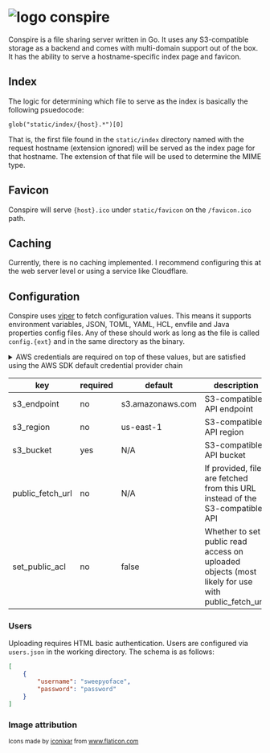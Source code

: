 # ![logo](https://user-images.githubusercontent.com/7191851/105656063-3f889680-5e76-11eb-857e-38fab7106630.png) conspire
Conspire is a file sharing server written in Go. It uses any S3-compatible storage as a backend and comes with multi-domain support out of the box. It has the ability to serve a hostname-specific index page and favicon.

## Index
The logic for determining which file to serve as the index is basically the following psuedocode:

```glob("static/index/{host}.*")[0]```


That is, the first file found in the `static/index` directory named with the request hostname (extension ignored) will be served as the index page for that hostname. The extension of that file will be used to determine the MIME type.

## Favicon
Conspire will serve `{host}.ico` under `static/favicon` on the `/favicon.ico` path.

## Caching
Currently, there is no caching implemented. I recommend configuring this at the web server level or using a service like Cloudflare.

## Configuration
Conspire uses [viper](https://github.com/spf13/viper) to fetch configuration values. This means it supports environment variables, JSON, TOML, YAML, HCL, envfile and Java properties config files. Any of these should work as long as the file is called `config.{ext}` and in the same directory as the binary.

<details>
<summary>AWS credentials are required on top of these values, but are satisfied using the AWS SDK default credential provider chain</summary>

![screenshot](https://user-images.githubusercontent.com/7191851/105654757-86c15800-5e73-11eb-9537-d4832f1c1c65.png)
</details>

| key | required | default | description
| --- | --- | --- | ---
| s3_endpoint | no | s3.amazonaws.com | S3-compatible API endpoint
| s3_region | no | us-east-1 | S3-compatible API region
| s3_bucket | yes | N/A | S3-compatible API bucket
| public_fetch_url | no | N/A | If provided, files are fetched from this URL instead of the S3-compatible API
| set_public_acl | no | false | Whether to set public read access on uploaded objects (most likely for use with public_fetch_url)

### Users
Uploading requires HTML basic authentication. Users are configured via `users.json` in the working directory. The schema is as follows:
```json
[
    {
        "username": "sweepyoface",
        "password": "password"
    }
]
```
### Image attribution
<sub>Icons made by [iconixar](https://www.flaticon.com/authors/iconixar) from www.flaticon.com</sub>